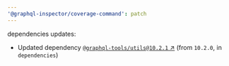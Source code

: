 ```yaml
---
'@graphql-inspector/coverage-command': patch
---
```

dependencies updates:
  - Updated dependency [`@graphql-tools/utils@10.2.1`
    ↗︎](https://www.npmjs.com/package/@graphql-tools/utils/v/10.2.1) (from `10.2.0`, in
    `dependencies`)
